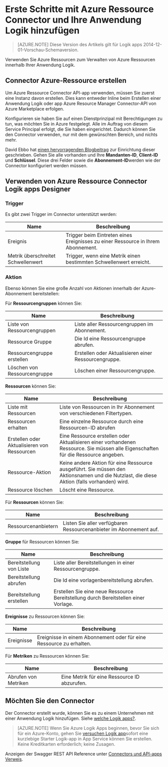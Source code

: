 <properties
   pageTitle="Mit Azure Ressource Connector Logik Apps | Microsoft Azure App Service"
   description="Wie erstellen und Konfigurieren von Azure Ressource Connector oder API-app und in eine Anwendung Logik in Azure App Service verwenden"
   services="logic-apps"
   documentationCenter=".net,nodejs,java"
   authors="stepsic-microsoft-com"
   manager="erikre"
   editor=""/>

<tags
   ms.service="logic-apps"
   ms.devlang="multiple"
   ms.topic="article"
   ms.tgt_pltfrm="na"
   ms.workload="integration"
   ms.date="09/01/2016"
   ms.author="stepsic"/>

# <a name="get-started-with-the-azure-resource-connector-and-add-it-to-your-logic-app"></a>Erste Schritte mit Azure Ressource Connector und Ihre Anwendung Logik hinzufügen
>[AZURE.NOTE] Diese Version des Artikels gilt für Logik apps 2014-12-01-Vorschau-Schemaversion.

Verwenden Sie Azure Ressourcen zum Verwalten von Azure Ressourcen innerhalb Ihrer Anwendung Logik.

## <a name="create-the-azure-resource-connector"></a>Connector Azure-Ressource erstellen
Um Azure Ressource Connector API-app verwenden, müssen Sie zuerst eine Instanz davon erstellen. Dies kann entweder Inline beim Erstellen einer Anwendung Logik oder app Azure Resource Manager Connector-API von Azure Marketplace erfolgen.

Konfigurieren sie haben Sie auf einen Dienstprinzipal mit Berechtigungen zu tun, was möchten Sie in Azure festgelegt. Alle im Auftrag von diesem Service Principal erfolgt, die Sie haben eingerichtet. Dadurch können Sie den Connector verwenden, nur mit dem gewünschten Bereich, und nichts mehr.

David Ebbo hat [einen hervorragenden Blogbeitrag](http://blog.davidebbo.com/2014/12/azure-service-principal.html) zur Einrichtung dieser geschrieben. Gehen Sie alle vorhanden und Ihre **Mandanten-ID**, **Client-ID** und **Schlüssel**. Diese drei Felder sowie die **Abonnement-ID**werden wie der Connector konfiguriert werden müssen.

## <a name="using-the-azure-resource-connector-in-logic-apps-designer"></a>Verwenden von Azure Ressource Connector Logik apps Designer
### <a name="trigger"></a>Trigger
Es gibt zwei Trigger im Connector unterstützt werden:

Name | Beschreibung
---- | -----------
Ereignis | Trigger beim Eintreten eines Ereignisses zu einer Ressource in Ihrem Abonnement.
Metrik überschreitet Schwellenwert |  Trigger, wenn eine Metrik einen bestimmten Schwellenwert erreicht.

### <a name="action"></a>Aktion

Ebenso können Sie eine große Anzahl von Aktionen innerhalb der Azure-Abonnement bereitstellen:

Für **Ressourcengruppen** können Sie:

Name | Beschreibung
---- | -----------
Liste von Ressourcengruppen | Liste aller Ressourcengruppen im Abonnement.
Ressource Gruppe | Die Id eine Ressourcengruppe abrufen.
Ressourcengruppe erstellen | Erstellen oder Aktualisieren einer Ressourcengruppe.
Löschen von Ressourcengruppe | Löschen einer Ressourcengruppe.

**Ressourcen** können Sie:

Name | Beschreibung
---- | -----------
Liste mit Ressourcen | Liste von Ressourcen in Ihr Abonnement von verschiedenen Filtertypen.
Ressourcen erhalten | Eine einzelne Ressource durch eine Ressourcen-ID abrufen
Erstellen oder Aktualisieren von Ressourcen | Eine Ressource erstellen oder Aktualisieren einer vorhandenen Ressource. Sie müssen alle Eigenschaften für die Ressource angeben.
Ressource-Aktion |  Keine andere Aktion für eine Ressource ausgeführt. Sie müssen den Aktionsnamen und die Nutzlast, die diese Aktion (falls vorhanden) wird.
Ressource löschen | Löscht eine Ressource.

Für **Ressourcen** können Sie:

Name | Beschreibung
---- | -----------
Ressourcenanbietern | Listen Sie aller verfügbaren Ressourcenanbieter im Abonnement auf.

**Gruppe** für Ressourcen können Sie:

Name | Beschreibung
---- | -----------
Bereitstellung von Liste | Liste aller Bereitstellungen in einer Ressourcengruppe.
Bereitstellung abrufen | Die Id eine vorlagenbereitstellung abrufen.
Bereitstellung erstellen | Erstellen Sie eine neue Ressource Bereitstellung durch Bereitstellen einer Vorlage.

**Ereignisse** zu Ressourcen können Sie:

Name | Beschreibung
---- | -----------
Ereignisse | Ereignisse in einem Abonnement oder für eine Ressource zu erhalten.

Für **Metriken** zu Ressourcen können Sie:

Name | Beschreibung
---- | -----------
Abrufen von Metriken | Eine Metrik für eine Ressource ID abzurufen.

## <a name="do-more-with-your-connector"></a>Möchten Sie den Connector
Der Connector erstellt wurde, können Sie es zu einem Unternehmen mit einer Anwendung Logik hinzufügen. Siehe [welche Logik apps?](app-service-logic-what-are-logic-apps.md).

>[AZURE.NOTE] Wenn Sie Azure Logik Apps beginnen, bevor Sie sich für ein Azure-Konto, gehen Sie [versuchen Logik app](https://tryappservice.azure.com/?appservice=logic)sofort eine kurzlebige Starter Logik-app in App Service können Sie erstellen. Keine Kreditkarten erforderlich; keine Zusagen.

Anzeigen der Swagger REST API Reference unter [Connectors und API-apps Verweis](http://go.microsoft.com/fwlink/p/?LinkId=529766).

<!--References -->

<!--Links -->
[Creating a Logic app]: app-service-logic-create-a-logic-app.md
